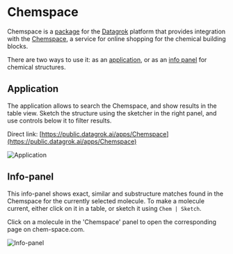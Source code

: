 # Chemspace

Chemspace is a [package](https://datagrok.ai/help/develop/#packages) for the [Datagrok](https://datagrok.ai)
platform that provides integration with the [Chemspace](https://chem-space.com/), a service for online
shopping for the chemical building blocks.

There are two ways to use it: as an [application](https://datagrok.ai/help/develop/how-to/build-an-app),
or as an [info panel](https://datagrok.ai/help/explore/data-augmentation/info-panels) for chemical structures.

## Application

The application allows to search the Chemspace, and show results in the table view. Sketch the
structure using the sketcher in the right panel, and use controls below it to filter results.

Direct link: [https://public.datagrok.ai/apps/Chemspace](https://public.datagrok.ai/apps/Chemspace)

![Application](images/application.png)

## Info-panel

This info-panel shows exact, similar and substructure matches found in the Chemspace for the currently
selected molecule. To make a molecule current, either click on it in a table, or sketch it using
`Chem | Sketch`.

Click on a molecule in the 'Chemspace' panel to open the corresponding page on chem-space.com.

![Info-panel](images/info_panel.png)
